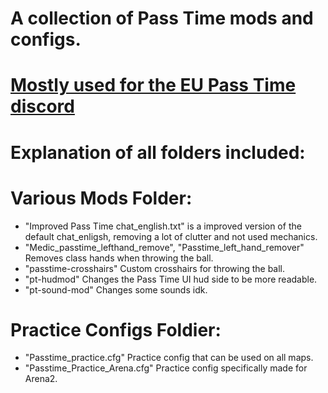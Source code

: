 # A collection of Pass Time mods and configs.
# [Mostly used for the EU Pass Time discord](https://passtime.tf/)
# Explanation of all folders included:

# Various Mods Folder:
* "Improved Pass Time chat_english.txt" is a improved version of the default chat_enligsh, removing a lot of clutter and not used mechanics.
* "Medic_passtime_lefthand_remove", "Passtime_left_hand_remover" Removes class hands when throwing the ball.
* "passtime-crosshairs" Custom crosshairs for throwing the ball.
* "pt-hudmod" Changes the Pass Time UI hud side to be more readable.
* "pt-sound-mod" Changes some sounds idk.

# Practice Configs Foldier:
* "Passtime_practice.cfg" Practice config that can be used on all maps.
* "Passtime_Practice_Arena.cfg" Practice config specifically made for Arena2.
